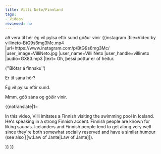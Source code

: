 ```yaml
---
title: Villi Neto/Finnland
tags:
- Videos
reviewed: no
---
```

<vocabulary>
að vera til
hér
ég vil
pylsa
eftir
sund
góður
vinir
</vocabulary>
{{instagram
|file=Video by villineto-BtG9s6mg3Mc.mp4
|url=https://www.instagram.com/p/BtG9s6mg3Mc/
|user_image=VilliNeto.jpg
|user_name=Villi Neto
|user_handle=villineto
|audio=GX83.mp3
|text=
Oh, þessi pottur er of heitur.

(''Blótar á finnsku'')

Er til sána hér?

Ég vil pylsu eftir sund.

Mmm, góð sána og góðir vinir.

{{notranslate|1=
<div class="video-explanation">

In this video, Villi imitates a Finnish visiting the swimming pool in Iceland. He's speaking in a strong Finnish accent. Finnish people are known for liking saunas. Icelanders and Finnish people tend to get along very well since they're both somewhat socially reserved and have a similar humour (see also [[w:Law of Jante|Law of Jante]]).
</div>
}}
}}
